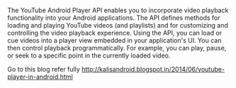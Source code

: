 The YouTube Android Player API enables you to incorporate video playback functionality into your Android applications. The API defines methods for loading and playing YouTube videos (and playlists) and for customizing and controlling the video playback experience.
    Using the API, you can load or cue videos into a player view embedded in your application's UI. You can then control playback programmatically. For example, you can play, pause, or seek to a specific point in the currently loaded video.
    
Go to this blog refer fully http://kalisandroid.blogspot.in/2014/06/youtube-player-in-android.html
